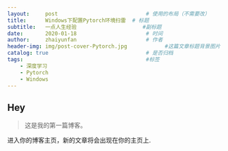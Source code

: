 ```yaml
---
layout:     post                            # 使用的布局（不需要改）
title:      Windows下配置Pytorch环境扫雷  # 标题 
subtitle:   一点人生经验                     #副标题
date:       2020-01-18                      # 时间
author:     zhaiyunfan                      # 作者
header-img: img/post-cover-Pytorch.jpg            #这篇文章标题背景图片
catalog: true                               # 是否归档
tags:                                       #标签
    - 深度学习
    - Pytorch
    - Windows
---
```


## Hey
>这是我的第一篇博客。

进入你的博客主页，新的文章将会出现在你的主页上.
